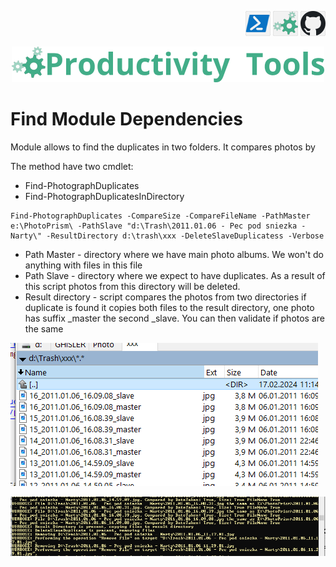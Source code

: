 <!--Category:PowerShell--> 
 <p align="right">
    <a href="https://www.powershellgallery.com/packages/ProductivityTools.FindModuleDependencies/"><img src="Images/Header/Powershell_border_40px.png" /></a>
    <a href="http://productivitytools.tech/find-module-dependencies/"><img src="Images/Header/ProductivityTools_green_40px_2.png" /><a> 
    <a href="https://github.com/pwujczyk/ProductivityTools.FindModuleDependencies/"><img src="Images/Header/Github_border_40px.png" /></a>
</p>
<p align="center">
    <a href="http://http://productivitytools.tech/">
        <img src="Images/Header/LogoTitle_green_500px.png" />
    </a>
</p>

# Find Module Dependencies

Module allows to find the duplicates in two folders. It compares photos by 

<!--more-->

The method have two cmdlet:
- Find-PhotographDuplicates 
- Find-PhotographDuplicatesInDirectory

```
Find-PhotographDuplicates -CompareSize -CompareFileName -PathMaster e:\PhotoPrism\ -PathSlave "d:\Trash\2011.01.06 - Pec pod sniezka - Narty\" -ResultDirectory d:\trash\xxx -DeleteSlaveDuplicatess -Verbose
```

- Path Master - directory where we have main photo albums. We won't do anything with files in this file
- Path Slave - directory where we expect to have duplicates. As a result of this script photos from this directory will be deleted.
- Result directory - script compares the photos from two directories if duplicate is found it copies both files to the result directory, one photo has suffix _master the second _slave. You can then validate if photos are the same

![](Images/2024-02-17-11-39-47.png)

![](Images/2024-02-17-11-41-10.png)